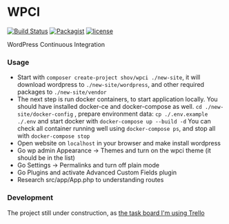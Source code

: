 # WPCI


[![Build Status](https://travis-ci.org/shov/wpci.svg?branch=master)](https://travis-ci.org/shov/wpci-core)
[![Packagist](https://img.shields.io/packagist/dt/shov/wpci.svg)]()
[![license](https://img.shields.io/github/license/shov/wpci.svg)]()


WordPress Continuous Integration

### Usage

* Start with `composer create-project shov/wpci ./new-site`, 
it will download wordpress to `./new-site/wordpress`, 
and other required packages to `./new-site/vendor`
* The next step is run docker containers, to start application locally. 
You should have installed docker-ce and docker-compose as well. 
`cd ./new-site/docker-config` , prepare environment data: `cp ./.env.example ./.env` 
and start docker with `docker-compose up --build -d` 
You can check all container running well using `docker-compose ps`, 
and stop all with `docker-compose stop`
* Open website on `localhost` in your browser and make install wordpress
* Go wp admin Appearance -> Themes and turn on the wpci theme (it should be in the list)
* Go Settings -> Permalinks and turn off plain mode
* Go Plugins and activate Advanced Custom Fields plugin
* Research src/app/App.php to understanding routes

### Development

The project still under construction, as [the task board I'm using Trello](https://trello.com/b/bEfVUNZF/wpci)